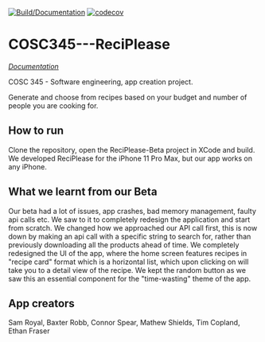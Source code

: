 [![Build/Documentation](https://github.com/timcop/ReciPlease/actions/workflows/CI.yml/badge.svg?branch=main)](https://github.com/timcop/ReciPlease/actions/workflows/CI.yml) [![codecov](https://codecov.io/gh/timcop/ReciPlease/branch/main/graph/badge.svg?token=HDIFKWF7X7)](https://codecov.io/gh/timcop/ReciPlease)

# COSC345---ReciPlease

[*Documentation*](https://github.com/timcop/ReciPlease/wiki)

COSC 345 - Software engineering, app creation project.

Generate and choose from recipes based on your budget and number of people you are cooking for.

## How to run

Clone the repository, open the ReciPlease-Beta project in XCode and build.
We developed ReciPlease for the iPhone 11 Pro Max, but our app works on any iPhone.

## What we learnt from our Beta
Our beta had a lot of issues, app crashes, bad memory management, faulty api calls etc. We saw to it to completely redesign the application and start from scratch. We changed how we approached our API call first, this is now down by making an api call with a specific string to search for, rather than previously downloading all the products ahead of time. We completely redesigned the UI of the app, where the home screen features recipes in "recipe card" format which is a horizontal list, which upon clicking on will take you to a detail view of the recipe. We kept the random button as we saw this an essential component for the "time-wasting" theme of the app. 

## App creators

Sam Royal, Baxter Robb, Connor Spear, Mathew Shields, Tim Copland, Ethan Fraser
